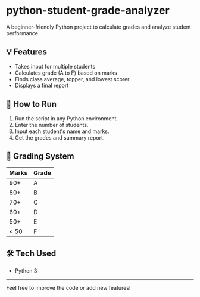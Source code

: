 # python-student-grade-analyzer
 A beginner-friendly Python project to calculate grades and analyze student performance

## 💡 Features

- Takes input for multiple students
- Calculates grade (A to F) based on marks
- Finds class average, topper, and lowest scorer
- Displays a final report

## 📂 How to Run

1. Run the script in any Python environment.
2. Enter the number of students.
3. Input each student's name and marks.
4. Get the grades and summary report.

## 📌 Grading System

| Marks | Grade |
|-------|--------|
| 90+   | A      |
| 80+   | B      |
| 70+   | C      |
| 60+   | D      |
| 50+   | E      |
| < 50  | F      |

## 🛠 Tech Used

- Python 3

---

Feel free to improve the code or add new features!

